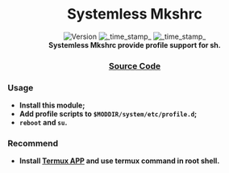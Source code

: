 <h1 align="center">Systemless Mkshrc</h1>

<div align="center">
  <!-- Version -->
    <img src="https://img.shields.io/badge/Version-v1.0-blue.svg?longCache=true&style=popout-square"
      alt="Version" />
  <!-- Min Magisk -->
    <img src="https://img.shields.io/badge/MinMagisk-20.4-red.svg?longCache=true&style=flat-square"
      alt="_time_stamp_" />
  <!-- Min KSU -->
    <img src="https://img.shields.io/badge/MinKernelSU-0.6.6-red.svg?longCache=true&style=flat-square"
      alt="_time_stamp_" /></div>

<div align="center">
  <strong>Systemless Mkshrc provide profile support for sh.
</div>

<div align="center">
  <h3>
    <a href="https://github.com/5kind/mkshrc">
      Source Code
    </a>
    <span>
  </h3>
</div>

### Usage
- Install this module;
- Add profile scripts to `$MODDIR/system/etc/profile.d`;
- `reboot` and `su`.

### Recommend
- Install [Termux APP](https://github.com/termux/termux-app) and use termux command in root shell.
